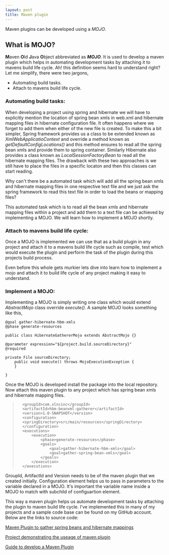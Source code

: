 ```yaml
---
layout: post
title: Maven plugin
---
```


Maven plugins can be developed using a _MOJO_.

## What is MOJO?

**M**aven **O**ld **J**ava **O**bject abbreviated as _**MOJO**_. It is used to develop a maven plugin which helps in automating development tasks by attaching it to mavens build life cycle. Ah! this definition seems hard to understand right? Let me simplify, there were two jargons,

* Automating build tasks.
* Attach to mavens build life cycle.

### Automating build tasks:

When developing a project using spring and hibernate we will have to explicitly mention the location of spring bean xmls in web.xml and hibernate mapping files in hibernate configuration file. It often happens where we forget to add them when either of the new file is created. To make this a bit simpler, Spring framework provides us a class to be extended known as _XmlWebApplicatioContext_ and override a method known as _getDefaultConfigLocations()_ and this method ensures to read all the spring bean xmls and provide them to spring container. Similarly Hibernate also provides a class known as _LocalSessionFactoryBean_ to read all the hibernate mapping files. The drawback with these two approaches is we still have to place the files in a specific locaton and then this classes can start reading.

Why can't there be a automated task which will add all the spring bean xmls and hibernate mapping files in one respective text file and we just ask the spring framework to read this text file in order to load the beans or mapping files?

This automated task which is to read all the bean xmls and hibernate mapping files within a project and add them to a text file can be achieved by implementing a MOJO. We will learn how to implement a MOJO shortly.

### Attach to mavens build life cycle:

Once a MOJO is implemented we can use that as a build plugin in any project and attach it to a mavens build life cycle such as compile, test which would execute the plugin and perform the task of the plugin during this projects build process. 

Even before this whole gets murkier lets dive into learn how to implement a mojo and attach it to build life cycle of any project making it easy to understand.

### Implement a MOJO:

Implementing a MOJO is simply writing one class which would extend _AbstractMojo_ class override _execute()_. A sample MOJO looks something like this,

>
	@goal gather-hibernate-hbm-xmls
	@phase generate-resources
>	
	public class HibernateGathererMojo extends AbstractMojo {}
>
	@parameter expression="${project.build.sourceDirectory}"
	@required
>	
	private File sourceDirectory;
		public void execute() throws MojoExecutionException {
		}	
>
	}

Once the MOJO is developed install the package into the local repository. Now attach this maven plugin to any project which has spring bean xmls and hibernate mapping files.

>
> 		<groupId>com.xlncinc</groupId>
> 		<artifactId>hbm-beanxml-gatherer</artifactId>
> 		<version>1.0-SNAPSHOT</version>
> 		<configuration>
> 		<springDirectory>src/main/resources</springDirectory>
> 		</configuration>
> 		<executions>
> 			<execution>
> 				<phase>generate-resources</phase>
> 				<goals>
> 					<goal>gather-hibernate-hbm-xmls</goal>
> 					<goal>gather-spring-bean-xmls</goal>
> 				</goals>
> 			</execution>
> 		</executions>

GroupId, ArtifactId and Version needs to be of the maven plugin that we created initially. Configuration element helps us to pass in parameters to the variable declared in a MOJO. It's important the variable name inside a MOJO to match with subchild of configuartion element.

This way a maven plugin helps us automate development tasks by attaching the plugin to maven build life cycle. I've implemented this in many of my projects and a sample code base can be found on my GitHub account. Below are the links to source code:

[Maven Plugin to gather spring beans and hibernate mappings](https://github.com/PrashanthAmbure/hbm-beanxml-gatherer)

[Project demonstrating the useage of maven plugin](https://github.com/PrashanthAmbure/springhbm-gatherer-demo)

[Guide to develop a Maven Plugin](https://maven.apache.org/guides/plugin/guide-java-plugin-development.html)